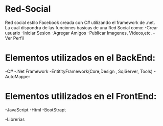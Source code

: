 # Red-Social
Red social estilo Facebook creada con C# utilizando el framework de .net. La cual dispondra de las funciones basicas de una Red Social como:
-Crear usuario
-Iniciar Sesion
-Agregar Amigos
-Publicar Imagenes, Videos,etc.
-Ver Perfil

# Elementos utilizados en el BackEnd:
-C#
-.Net Framework
-EntitityFramework(Core,Design , SqlServer, Tools)
-AutoMapper



# Elementos utilizados en el FrontEnd:
-JavaScript
-Html
-BootStrapt




-Librerias
